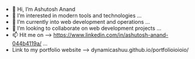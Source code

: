 - 👋 Hi, I’m Ashutosh Anand 
- 👀 I’m interested in modern tools and technologies  ...
- 🌱 I’m currently into web development and operations   ...
- 💞️ I’m looking to collaborate on web development projects  ...
- 📫 Hit  me on  --> https://www.linkedin.com/in/ashutosh-anand-044b4119a/ ...
- Link to my portfolio website -->  dynamicashuu.github.io/portfolioioioio/

<!---
dynamicashuu/dynamicashuu is a ✨ special ✨ repository because its `README.md` (this file) appears on your GitHub profile.
You can click the Preview link to take a look at your changes.
--->



